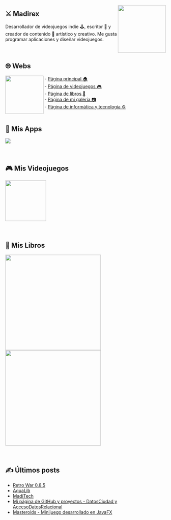 <a href="https://www.madirex.com/"><img align="right" height="150px" src="https://i.imgur.com/YczL904.png"></a>

## ⚔ Madirex
Desarrollador de videojuegos indie 🕹, escritor 📗 y creador de contenido 🎨 artístico y creativo. Me gusta programar aplicaciones y diseñar videojuegos.

<a href="https://www.madirex.com/"><img height="20px" width="0px" src="https://i.imgur.com/tsNd9YC_d.webp"></a>

## 🌐 Webs
<a href="https://www.madirex.com/"><img align="left" height="120px" src="https://i.imgur.com/nYtcu63.gif"></a>
<div>
  <div>
    - <a href="https://www.madirex.com/">Página principal 🏠</a>
  </div>
  <div>
    - <a href="https://games.madirex.com/">Página de videojuegos 🎮</a>
  </div>
  <div>
    - <a href="https://books.madirex.com/">Página de libros 📕</a>
  </div>
  <div>
    - <a href="https://art.madirex.com/">Página de mi galería 📷</a>
  </div>
  <div>
    - <a href="https://tech.madirex.com/">Página de informática y tecnología ⚙</a>
  </div>
</div>
<a href="https://www.madirex.com/"><img height="20px" width="0px" src="https://i.imgur.com/tsNd9YC_d.webp"/></a>

## 📱 Mis Apps
<a href="https://tech.madirex.com/p/app-madirex.html"><img src="https://2.bp.blogspot.com/-TT-NYPBGGnI/X8gIPomRZSI/AAAAAAAAQJg/izPveCjPSjoBOXe85G-_QBOW54VxGO4xQCK4BGAYYCw/s1600/MadiTech.gif"/></a>

<a href="https://www.madirex.com/"><img height="20px" width="0px" src="https://i.imgur.com/tsNd9YC_d.webp"/></a>

## 🎮 Mis Videojuegos
<a href="https://games.madirex.com/2020/07/retro-war-el-videojuego.html"><img height="128px" src="https://i.imgur.com/oylrasm.png"/></a>

<a href="https://www.madirex.com/"><img height="20px" width="0px" src="https://i.imgur.com/tsNd9YC_d.webp"/></a>


## 📕 Mis Libros
<a href="https://books.madirex.com/2020/10/la-mansion-de-las-pesadillas.html"><img align="left" height="300px" src="https://i.imgur.com/Xwe0UGW.png"/></a>

<a href="https://books.madirex.com/2021/06/abre-la-mente-piensa-diferente.html"><img height="300px" src="https://i.imgur.com/f2Ot0w2.png"/></a>

<a href="https://www.madirex.com/"><img height="20px" width="0px" src="https://i.imgur.com/tsNd9YC_d.webp"/></a>

## ✍ Últimos posts
<!-- BLOG-POST-LIST:START -->
- [Retro War 0.8.5](https://games.madirex.com/2022/01/retro-war-085.html)
- [AquaLib](https://art.madirex.com/2022/01/aqualib.html)
- [MadiTech](https://www.madirex.com/2021/12/maditech.html)
- [Mi página de GitHub y proyectos - DatosCiudad y AccesoDatosRelacional](https://www.madirex.com/2021/12/github.html)
- [Masteroids - Minijuego desarrollado en JavaFX](https://www.madirex.com/2021/12/masteroids-minijuego-desarrollado-en_49.html)
<!-- BLOG-POST-LIST:END -->
<a href="https://www.madirex.com/"><img height="20px" width="0px" src="https://i.imgur.com/tsNd9YC_d.webp"/></a>


